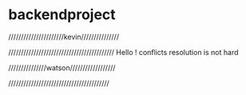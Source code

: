 # backendproject
//////////////////////kevin///////////////



//////////////////////////////////////////
Hello ! conflicts resolution is not hard 

///////////////watson//////////////////

////////////////////////////////////////

